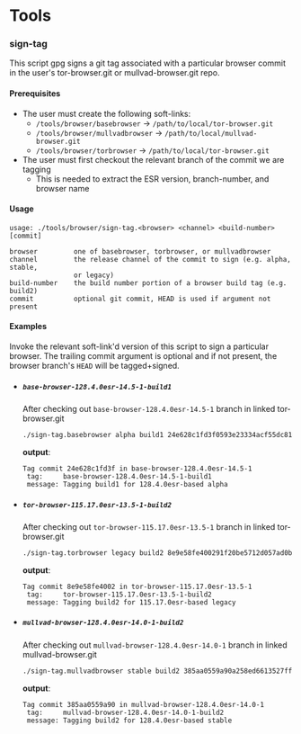 # Tools

### sign-tag

This script gpg signs a git tag associated with a particular browser commit in the user's tor-browser.git or mullvad-browser.git repo.

#### Prerequisites

- The user must create the following soft-links:
    - `/tools/browser/basebrowser` -> `/path/to/local/tor-browser.git`
    - `/tools/browser/mullvadbrowser` -> `/path/to/local/mullvad-browser.git`
    - `/tools/browser/torbrowser` -> `/path/to/local/tor-browser.git`
- The user must first checkout the relevant branch of the commit we are tagging
    - This is needed to extract the ESR version, branch-number, and browser name

#### Usage

```
usage: ./tools/browser/sign-tag.<browser> <channel> <build-number> [commit]

browser         one of basebrowser, torbrowser, or mullvadbrowser
channel         the release channel of the commit to sign (e.g. alpha, stable,
                or legacy)
build-number    the build number portion of a browser build tag (e.g. build2)
commit          optional git commit, HEAD is used if argument not present
```

#### Examples
Invoke the relevant soft-link'd version of this script to sign a particular browser. The trailing commit argument is optional and if not present, the browser branch's `HEAD` will be tagged+signed.

  - ##### `base-browser-128.4.0esr-14.5-1-build1`
    After checking out `base-browser-128.4.0esr-14.5-1` branch in linked tor-browser.git
    ```bash
    ./sign-tag.basebrowser alpha build1 24e628c1fd3f0593e23334acf55dc81909c30099
    ```
    **output**:
    ```
    Tag commit 24e628c1fd3f in base-browser-128.4.0esr-14.5-1
     tag:     base-browser-128.4.0esr-14.5-1-build1
     message: Tagging build1 for 128.4.0esr-based alpha
    ```

  - ##### `tor-browser-115.17.0esr-13.5-1-build2`
    After checking out `tor-browser-115.17.0esr-13.5-1` branch in linked tor-browser.git
    ```bash
    ./sign-tag.torbrowser legacy build2 8e9e58fe400291f20be5712d057ad0b5fc4d70c1
    ```
    **output**:
    ```
    Tag commit 8e9e58fe4002 in tor-browser-115.17.0esr-13.5-1
     tag:     tor-browser-115.17.0esr-13.5-1-build2
     message: Tagging build2 for 115.17.0esr-based legacy
    ```

  - ##### `mullvad-browser-128.4.0esr-14.0-1-build2`
    After checking out `mullvad-browser-128.4.0esr-14.0-1` branch in linked mullvad-browser.git
    ```bash
    ./sign-tag.mullvadbrowser stable build2 385aa0559a90a258ed6613527ff3e117dfa5ae5b
    ```
    **output**:
    ```
    Tag commit 385aa0559a90 in mullvad-browser-128.4.0esr-14.0-1
     tag:     mullvad-browser-128.4.0esr-14.0-1-build2
     message: Tagging build2 for 128.4.0esr-based stable
    ```
